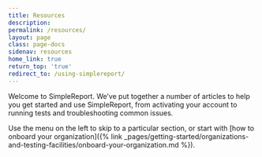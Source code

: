 ```yaml
---
title: Resources
description:
permalink: /resources/
layout: page
class: page-docs
sidenav: resources
home_link: true
return_top: 'true'
redirect_to: /using-simplereport/
---
```


Welcome to SimpleReport. We’ve put together a number of articles to help you get started and use SimpleReport, from activating your account to running tests and troubleshooting common issues.

Use the menu on the left to skip to a particular section, or start with [how to onboard your organization]({% link _pages/getting-started/organizations-and-testing-facilities/onboard-your-organization.md %}).
